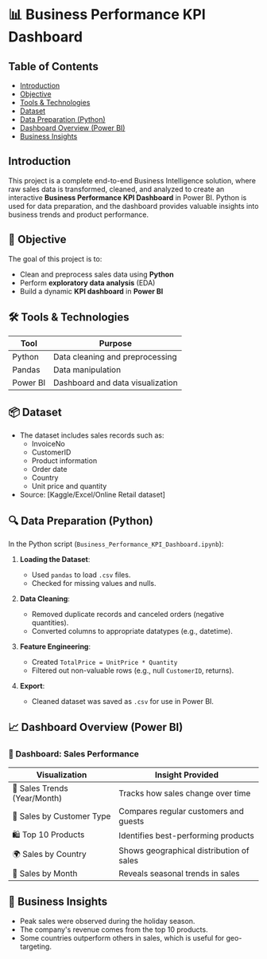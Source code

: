 # 📊 Business Performance KPI Dashboard

## Table of Contents
- [Introduction](#Introduction)
- [Objective](#Objective)
- [Tools & Technologies](#Tools-&-Technologies)
- [Dataset](#Dataset)
- [Data Preparation (Python)](#Data-Preparation-(Python))
- [Dashboard Overview (Power BI)](#Dashboard-Overview-(Power-BI))
- [Business Insights](#Business-Insights)

## Introduction
This project is a complete end-to-end Business Intelligence solution, where raw sales data is transformed, cleaned, and analyzed to create an interactive **Business Performance KPI Dashboard** in Power BI. Python is used for data preparation, and the dashboard provides valuable insights into business trends and product performance.

## 🎯 Objective

The goal of this project is to:
- Clean and preprocess sales data using **Python**
- Perform **exploratory data analysis** (EDA)
- Build a dynamic **KPI dashboard** in **Power BI**

## 🛠️ Tools & Technologies

| Tool          | Purpose                                  |
|---------------|------------------------------------------|
| Python        | Data cleaning and preprocessing          |
| Pandas        | Data manipulation                        |
| Power BI      | Dashboard and data visualization         |

## 📦 Dataset

- The dataset includes sales records such as:
  - InvoiceNo
  - CustomerID
  - Product information
  - Order date
  - Country
  - Unit price and quantity
- Source: [Kaggle/Excel/Online Retail dataset]

## 🔍 Data Preparation (Python)

In the Python script (`Business_Performance_KPI_Dashboard.ipynb`):

1. **Loading the Dataset**:
   - Used `pandas` to load `.csv` files.
   - Checked for missing values and nulls.

2. **Data Cleaning**:
   - Removed duplicate records and canceled orders (negative quantities).
   - Converted columns to appropriate datatypes (e.g., datetime).

3. **Feature Engineering**:
   - Created `TotalPrice = UnitPrice * Quantity`
   - Filtered out non-valuable rows (e.g., null `CustomerID`, returns).

4. **Export**:
   - Cleaned dataset was saved as `.csv` for use in Power BI.


## 📈 Dashboard Overview (Power BI)

### 📌 Dashboard: Sales Performance

| Visualization                  | Insight Provided                                     |
|-------------------------------|------------------------------------------------------|
| 📆 Sales Trends (Year/Month)  | Tracks how sales change over time                   |
| 👥 Sales by Customer Type     | Compares regular customers and guests               |
| 🛍️ Top 10 Products            | Identifies best-performing products                 |
| 🌍 Sales by Country           | Shows geographical distribution of sales            |
| 📅 Sales by Month             | Reveals seasonal trends in sales                    |


## 🎯 Business Insights

- Peak sales were observed during the holiday season.
- The company's revenue comes from the top 10 products.
- Some countries outperform others in sales, which is useful for geo-targeting.
